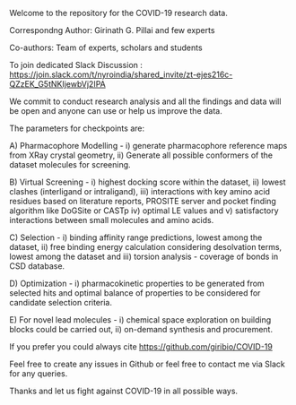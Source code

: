 Welcome to the repository for the COVID-19 research data.

Correspondng Author: Girinath G. Pillai and few experts

Co-authors: Team of experts, scholars and students

To join dedicated Slack Discussion : https://join.slack.com/t/nyroindia/shared_invite/zt-ejes216c-QZzEK_G5tNKIjewbVj2IPA

We commit to conduct research analysis and all the findings and data will be open and anyone can use or help us improve the data.

The parameters for checkpoints are:

A) Pharmacophore Modelling - i) generate pharmacophore reference maps from XRay crystal geometry, ii) Generate all possible conformers of the dataset molecules for screening.

B) Virtual Screening - i) highest docking score within the dataset, ii) lowest clashes (interligand or intraligand), iii) interactions with key amino acid residues based on literature reports, PROSITE server and pocket finding algorithm like DoGSite or CASTp iv) optimal LE values and v) satisfactory interactions between small molecules and amino acids.

C) Selection - i) binding affinity range predictions, lowest among the dataset, ii) free binding energy calculation considering desolvation terms, lowest among the dataset and iii) torsion analysis - coverage of bonds in CSD database.

D) Optimization - i) pharmacokinetic properties to be generated from selected hits and optimal balance of properties to be considered for candidate selection criteria.

E) For novel lead molecules - i) chemical space exploration on building blocks could be carried out, ii) on-demand synthesis and procurement.

If you prefer you could always cite https://github.com/giribio/COVID-19

Feel free to create any issues in Github or feel free to contact me via Slack for any queries.

Thanks and let us fight against COVID-19 in all possible ways.
